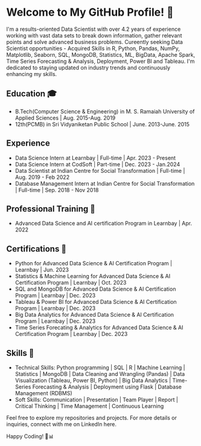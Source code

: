 # Welcome to My GitHub Profile! 👋

I'm a results-oriented Data Scientist with over 4.2 years of experience working with vast data sets to break down information, gather relevant points and solve advanced business problems. Cureently seeking Data Scientist opportunities - Acquired Skills in R, Python, Pandas, NumPy, Matplotlib, Seaborn, SQL, MongoDB, Statistics, ML, BigData, Apache Spark, Time Series Forecasting & Analysis, Deployment, Power BI and Tableau. I'm dedicated to staying updated on industry trends and continuously enhancing my skills.

## Education 🎓
* B.Tech(Computer Science & Engineering) in M. S. Ramaiah University of Applied Sciences | Aug. 2015-Aug. 2019
* 12th(PCMB) in Sri Vidyaniketan Public School | June. 2013-June. 2015

## Experience 
* Data Science Intern at Learnbay | Full-time | Apr. 2023 - Present
* Data Science Intern at CodSoft | Part-time | Dec. 2023 - Jan.2024
* Data Scientist at Indian Centre for Social Transformation | Full-time | Aug. 2019 - Feb 2022
* Database Management Intern at Indian Centre for Social Transformation | Full-time | Sep. 2018 - Nov 2018

## Professional Training 📜
* Advanced Data Science and AI certification Program in Learnbay | Apr. 2022

## Certifications 🥇
* Python for Advanced Data Science & AI Certification Program | Learnbay | Jun. 2023
* Statistics & Machine Learning for Advanced Data Science & AI Certification Program | Learnbay | Oct. 2023
* SQL and MongoDB for Advanced Data Science & AI Certification Program | Learnbay | Dec. 2023
* Tableau & Power BI for Advanced Data Science & AI Certification Program | Learnbay | Dec. 2023
* Big Data Analytics for Advanced Data Science & AI Certification Program | Learnbay | Dec. 2023
* Time Series Forecating & Analytics for Advanced Data Science & AI Certification Program | Learnbay | Dec. 2023

## Skills 💼
* Technical Skills: Python programming | SQL | R | Machine Learning | Statistics | MongoDB | Data Cleaning and Wrangling (Pandas) | Data Visualization (Tableau, Power BI, Python) | Big Data Analytics | Time-Series Forecasting & Analysis | Deployment using Flask | Database Management (RDBMS)
* Soft Skills: Communication | Presentation | Team Player | Report | Critical Thinking | Time Management | Continuous Learning

Feel free to explore my repositories and projects. For more details or inquiries, connect with me on LinkedIn here.

Happy Coding! 🚀📊
